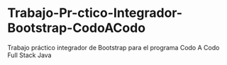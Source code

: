 # Trabajo-Pr-ctico-Integrador-Bootstrap-CodoACodo
Trabajo práctico integrador de Bootstrap para el programa Codo A Codo Full Stack Java
